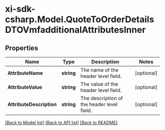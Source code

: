 # xi-sdk-csharp.Model.QuoteToOrderDetailsDTOVmfadditionalAttributesInner

## Properties

Name | Type | Description | Notes
------------ | ------------- | ------------- | -------------
**AttributeName** | **string** | The name of the header level field. | [optional] 
**AttributeValue** | **string** | The value of the header level field. | [optional] 
**AttributeDescription** | **string** | The description of the header level field. | [optional] 

[[Back to Model list]](../README.md#documentation-for-models) [[Back to API list]](../README.md#documentation-for-api-endpoints) [[Back to README]](../README.md)

